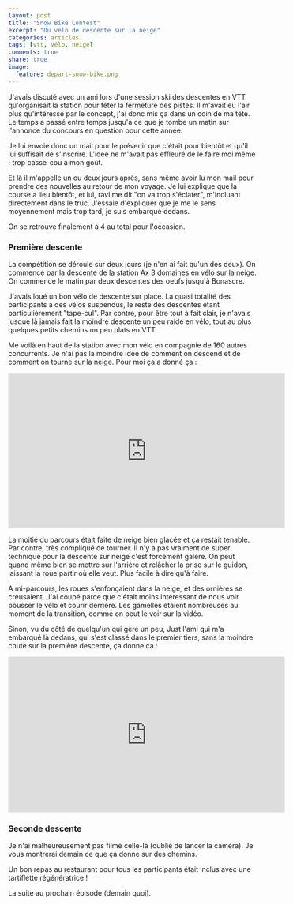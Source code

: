 ```yaml
---
layout: post
title: "Snow Bike Contest"
excerpt: "Du vélo de descente sur la neige"
categories: articles
tags: [vtt, vélo, neige]
comments: true
share: true
image: 
  feature: depart-snow-bike.png
---
```


J'avais discuté avec un ami lors d'une session ski des descentes en VTT qu'organisait la station pour fêter la fermeture des pistes. Il m'avait eu l'air plus qu'intéressé par le concept, j'ai donc mis ça dans un coin de ma tête. Le temps a passé entre temps jusqu'à ce que je tombe un matin sur l'annonce du concours en question pour cette année.

Je lui envoie donc un mail pour le prévenir que c'était pour bientôt et qu'il lui suffisait de s'inscrire. L'idée ne m'avait pas effleuré de le faire moi même : trop casse-cou à mon goût.

Et là il m'appelle un ou deux jours après, sans même avoir lu mon mail pour prendre des nouvelles au retour de mon voyage. Je lui explique que la course a lieu bientôt, et lui, ravi me dit "on va trop s'éclater", m'incluant directement dans le truc. J'essaie d'expliquer que je me le sens moyennement mais trop tard, je suis embarqué dedans.

On se retrouve finalement à 4 au total pour l'occasion.

### Première descente

La compétition se déroule sur deux jours (je n'en ai fait qu'un des deux). On commence par la descente de la station Ax 3 domaines en vélo sur la neige. On commence le matin par deux descentes des oeufs jusqu'à Bonascre.

J'avais loué un bon vélo de descente sur place. La quasi totalité des participants a des vélos suspendus, le reste des descentes étant particulièrement "tape-cul". Par contre, pour être tout à fait clair, je n'avais jusque là jamais fait la moindre descente un peu raide en vélo, tout au plus quelques petits chemins un peu plats en VTT.

Me voilà en haut de la station avec mon vélo en compagnie de 160 autres concurrents. Je n'ai pas la moindre idée de comment on descend et de comment on tourne sur la neige. Pour moi ça a donné ça :

<iframe width="560" height="315" src="https://www.youtube.com/embed/2V7guKRBZ0Q" frameborder="0" allowfullscreen></iframe>

La moitié du parcours était faite de neige bien glacée et ça restait tenable. Par contre, très compliqué de tourner. Il n'y a pas vraiment de super technique pour la descente sur neige c'est forcément galère. On peut quand même bien se mettre sur l'arrière et relâcher la prise sur le guidon, laissant la roue partir où elle veut. Plus facile à dire qu'à faire.

A mi-parcours, les roues s'enfonçaient dans la neige, et des ornières se creusaient. J'ai coupé parce que c'était moins intéressant de nous voir pousser le vélo et courir derrière. Les gamelles étaient nombreuses au moment de la transition, comme on peut le voir sur la vidéo.

Sinon, vu du côté de quelqu'un qui gère un peu, Just l'ami qui m'a embarqué là dedans, qui s'est classé dans le premier tiers, sans la moindre chute sur la première descente, ça donne ça :

<iframe width="560" height="315" src="https://www.youtube.com/embed/MiM4kLTDbbg" frameborder="0" allowfullscreen></iframe>

### Seconde descente

Je n'ai malheureusement pas filmé celle-là (oublié de lancer la caméra).
Je vous montrerai demain ce que ça donne sur des chemins.

Un bon repas au restaurant pour tous les participants était inclus avec une tartiflette régénératrice !

La suite au prochain épisode (demain quoi).
